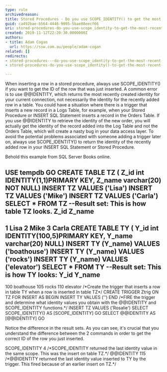 ```yaml
---
type: rule
archivedreason: 
title: Stored Procedures - Do you use SCOPE_IDENTITY() to get the most recent row identity?
guid: ca492bae-b564-4446-9095-5bae88eecf66
uri: stored-procedures-do-you-use-scope_identity-to-get-the-most-recent-row-identity
created: 2019-11-12T22:20:30.0000000Z
authors:
- title: Adam Cogan
  url: https://ssw.com.au/people/adam-cogan
related: []
redirects:
- stored-procedures---do-you-use-scope_identity-to-get-the-most-recent-row-identity
- stored-procedures-do-you-use-scope_identity()-to-get-the-most-recent-row-identity

---
```


When inserting a row in a stored procedure, always use SCOPE\_IDENTITY() if you want to get the ID of the row that was just inserted. A common error is to use @@IDENTITY, which returns the most recently created identity for your current connection, not necessarily the identity for the recently added row in a table. You could have a situation where there is a trigger that inserts a new record in a Logs Table, for example, when your Stored Procedure or INSERT SQL Statement inserts a record in the Orders Table. If you use @@IDENTITY to retrieve the identity of the new order, you will actually get the identity of the record added into the Log Table and not the Orders Table, which will create a nasty bug in your data access layer. To avoid the potential problems associated with someone adding a trigger later on, always use SCOPE\_IDENTITY() to return the identity of the recently added row in your INSERT SQL Statement or Stored Procedure.

<!--endintro-->

Behold this example from SQL Server Books online.

USE tempdb
GO
CREATE TABLE TZ (
 Z\_id int IDENTITY(1,1)PRIMARY KEY,
 Z\_name varchar(20) NOT NULL)
INSERT TZ
 VALUES ('Lisa')
INSERT TZ
 VALUES ('Mike')
INSERT TZ
 VALUES ('Carla')
SELECT \* FROM TZ
--Result set: This is how table TZ looks.
Z\_id Z\_name
-------------
1 Lisa
2 Mike
3 Carla
CREATE TABLE TY (
 Y\_id int IDENTITY(100,5)PRIMARY KEY,
 Y\_name varchar(20) NULL)
INSERT TY (Y\_name)
 VALUES ('boathouse')
INSERT TY (Y\_name)
 VALUES ('rocks')
INSERT TY (Y\_name)
 VALUES ('elevator')
SELECT \* FROM TY
--Result set: This is how TY looks:
Y\_id Y\_name
---------------
100 boathouse
105 rocks
110 elevator
/\*Create the trigger that inserts a row in table TY 
when a row is inserted in table TZ\*/
CREATE TRIGGER Ztrig
ON TZ
FOR INSERT AS 
 BEGIN
 INSERT TY VALUES ('')
 END
/\*FIRE the trigger and determine what identity values you obtain 
with the @@IDENTITY and SCOPE\_IDENTITY functions.\*/
INSERT TZ VALUES ('Rosalie')
SELECT SCOPE\_IDENTITY() AS [SCOPE\_IDENTITY]
GO
SELECT @@IDENTITY AS [@@IDENTITY]
GO

Notice the difference in the result sets. As you can see, it's crucial that you understand the difference between the 2 commands in order to get the correct ID of the row you just inserted.

SCOPE\_IDENTITY
4
/\*SCOPE\_IDENTITY returned the last identity value in the same scope. This was the insert on table TZ.\*/
@@IDENTITY
115
/\*@@IDENTITY returned the last identity value inserted to TY by the trigger. This fired because of an earlier insert on TZ.\*/
